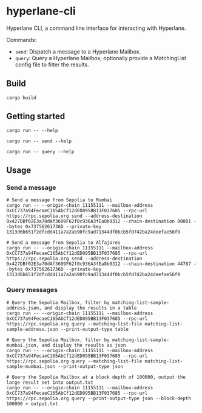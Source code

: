 # hyperlane-cli

Hyperlane CLI, a command line interface for interacting with Hyperlane.

Commands:
- `send`: Dispatch a message to a Hyperlane Mailbox.
- `query`: Query a Hyperlane Mailbox; optionally provide a MatchingList config file to filter the results.

## Build

```
cargo build
```

## Getting started

```
cargo run -- --help

cargo run -- send --help

cargo run -- query --help

```

## Usage

### Send a message

```
# Send a message from Sepolia to Mumbai 
cargo run -- --origin-chain 11155111 --mailbox-address 0xCC737a94FecaeC165AbCf12dED095BB13F037685 --rpc-url https://rpc.sepolia.org send --address-destination 0x427DBf02E3a70dAf3699F62f0c936A3fEa8b0312 --chain-destination 80001 --bytes 0x73756261736D --private-key 1313d6b651f2dfcdd411a7a2ab90fc9ad71344df0bcb5fd742ba24deefae56f9

# Send a message from Sepolia to Alfajores 
cargo run -- --origin-chain 11155111 --mailbox-address 0xCC737a94FecaeC165AbCf12dED095BB13F037685 --rpc-url https://rpc.sepolia.org send --address-destination 0x427DBf02E3a70dAf3699F62f0c936A3fEa8b0312 --chain-destination 44787 --bytes 0x73756261736D --private-key 1313d6b651f2dfcdd411a7a2ab90fc9ad71344df0bcb5fd742ba24deefae56f9
```

### Query messages

```
# Query the Sepolia Mailbox, filter by matching-list-sample-address.json, and display the results in a table
cargo run -- --origin-chain 11155111 --mailbox-address 0xCC737a94FecaeC165AbCf12dED095BB13F037685 --rpc-url https://rpc.sepolia.org query --matching-list-file matching-list-sample-address.json --print-output-type table

# Query the Sepolia Mailbox, filter by matching-list-sample-mumbai.json, and display the results as json
cargo run -- --origin-chain 11155111 --mailbox-address 0xCC737a94FecaeC165AbCf12dED095BB13F037685 --rpc-url https://rpc.sepolia.org query --matching-list-file matching-list-sample-mumbai.json --print-output-type json

# Query the Sepolia Mailbox at a block depth of 100000, output the large result set into output.txt
cargo run -- --origin-chain 11155111 --mailbox-address 0xCC737a94FecaeC165AbCf12dED095BB13F037685 --rpc-url https://rpc.sepolia.org query --print-output-type json --block-depth 100000 > output.txt 
```